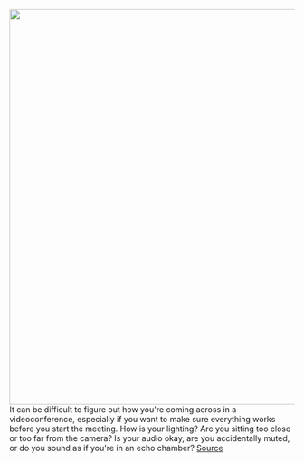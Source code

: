 <img src='https://cdn.vox-cdn.com/thumbor/mZ_4f2awjK9gmdayUnXS0h97j8Y=/0x0:934x978/1200x800/filters:focal(393x415:541x563)/cdn.vox-cdn.com/uploads/chorus_image/image/68759688/Screen_Shot_2021_02_02_at_10.15.30_AM.0.png' width='700px' /><br/>
It can be difficult to figure out how you're coming across in a videoconference, especially if you want to make sure everything works before you start the meeting. How is your lighting? Are you sitting too close or too far from the camera? Is your audio okay, are you accidentally muted, or do you sound as if you're in an echo chamber?
<a href='https://www.theverge.com/22262973/google-meet-green-room-audio-video'> Source <a/>